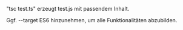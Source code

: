 "tsc test.ts" erzeugt test.js mit passendem Inhalt.

Ggf. --target ES6 hinzunehmen, um alle Funktionalitäten abzubilden.